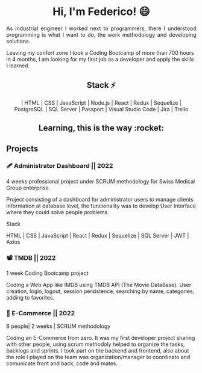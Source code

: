 <h1 align="center">Hi, I'm Federico! 😄</h1>
 
<p align="justify">
  As industrial engineer I worked next to programmers, there I understood programming is what I want to do, the work methodology and developing solutions.

Leaving my confort zone I took a Coding Bootcamp of more than 700 hours in 4 months, I am looking for my first job as a developer and apply the skills I learned.
  </p>

<h2 align="center">Stack ⚡ </h2>

<div align="center">

| HTML
| CSS
| JavaScript
| Node.js
| React
| Redux
| Sequelize
| PostgreSQL
| SQL Server
| Passport
| Visual Studio Code
| Jira
| Trello

  
</div>


<h2 align="center"> Learning, this is the way   :rocket: </h2>


## Projects

###  :adhesive_bandage: Administrator Dashboard || 2022

<p>4 weeks professional project under SCRUM methodology for Swiss Medical Group enterprise.</p>

Project consisting of a dashboard for administrator users to manage clients information at database level, the funcionality was to develop User Interface where they could solve people problems.

<p>Stack</p>
<p>HTML | CSS | JavaScript | React | Redux | Sequelize | SQL Server | JWT | Axios</p>

### :film_projector: TMDB || 2022

<p>1 week Coding Bootcamp project</p>

Coding a Web App like IMDB using TMDB API (The Movie DataBase). User creation, login, logout, session persistence, searching by name, categories, adding to favorites.

### :shopping_cart: E-Commerce || 2022

<p>6 people| 2 weeks | SCRUM methodology</p>

Coding an E-Commerce from zero. It was my first developer project sharing with other people, using scrum methodoly helped to organize the tasks, backlogs and sprints. I took part on the backend and frontend, also about the role I played on the team was organization/manager to coordinate and comunicate front and back, code and mates.
